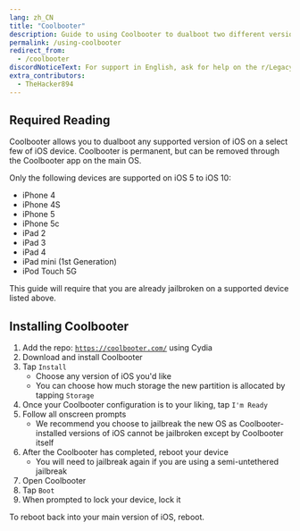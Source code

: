 ```yaml
---
lang: zh_CN
title: "Coolbooter"
description: Guide to using Coolbooter to dualboot two different versions of iOS on your 32 bit device
permalink: /using-coolbooter
redirect_from:
  - /coolbooter
discordNoticeText: For support in English, ask for help on the r/LegacyJailbreak [Discord Server](http://discord.legacyjailbreak.com/).
extra_contributors:
  - TheHacker894
---
```


## Required Reading

Coolbooter allows you to dualboot any supported version of iOS on a select few of iOS device. Coolbooter is permanent, but can be removed through the Coolbooter app on the main OS.

Only the following devices are supported on iOS 5 to iOS 10:
- iPhone 4
- iPhone 4S
- iPhone 5
- iPhone 5c
- iPad 2
- iPad 3
- iPad 4
- iPad mini (1st Generation)
- iPod Touch 5G

This guide will require that you are already jailbroken on a supported device listed above.

## Installing Coolbooter

1. Add the repo: <code><a href="https://coolbooter.com/" target="_blank">https://coolbooter.com/</a></code> using Cydia
1. Download and install Coolbooter
1. Tap `Install`
    - Choose any version of iOS you'd like
    - You can choose how much storage the new partition is allocated by tapping `Storage`
1. Once your Coolbooter configuration is to your liking, tap `I'm Ready`
1. Follow all onscreen prompts
    - We recommend you choose to jailbreak the new OS as Coolbooter-installed versions of iOS cannot be jailbroken except by Coolbooter itself
1. After the Coolbooter has completed, reboot your device
    - You will need to jailbreak again if you are using a semi-untethered jailbreak
1. Open Coolbooter
1. Tap `Boot`
1. When prompted to lock your device, lock it

To reboot back into your main version of iOS, reboot.
